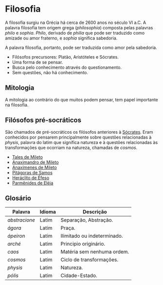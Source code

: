 # Filosofia

A filosofia surgiu na Grécia há cerca de 2600 anos no século VI a.C. A palavra filosofia tem origem grega (_philosophia_) composta pelas palavras _philo_ e _sophia_. _Philo_, derivado de _philia_ que pode ser traduzido como amizade ou amor fraterno, e _sophia_ significa sabedoria.

A palavra filosofia, portanto, pode ser traduzida como amor pela sabedoria.

- Filósofos precursores: Platão, Aristóteles e Sócrates.
- Uma forma de se pensar.
- Busca pelo conhecimento através do questionamento.
- Sem questões, não há conhecimento.

## Mitologia

A mitologia ao contrário do que muitos podem pensar, tem papel importante na filosofia.

## Filósofos pré-socráticos

São chamados de pré-socráticos os filósofos anteriores à [Sócrates](#). Eram conhecidos por pensarem principalmente sobre questões relacionadas à _physis_, palavra do latim que significa natureza e à questões relacionadas às transformações que ocorriam na natureza, chamadas de _cosmos_.

- [Tales de Mileto](#)
- [Anaximandro de Mileto](#)
- [Anaxímenes de Mileto](#)
- [Pitágoras de Samos](#)
- [Heráclito de Éfeso](#)
- [Parmênides de Eléia](#)

## Glosário

| Palavra       | Idioma | Descrição                             |
|---------------|--------|---------------------------------------|
| _abstracione_ | Latim  | Separação, Abstração.                 |
| _ágora_       | Latim  | Praça.                                |
| _ápeiron_     | Latim  | Ilimitado ou indeterminado.           |
| _arché_       | Latim  | Principio originário.                 |
| _caos_        | Latim  | Matéria sem nenhuma ordem.            |
| _cosmos_      | Latim  | Ciclo de transformações.              |
| _physis_      | Latim  | Natureza.                             |
| _pólis_       | Latim  | Cidade-Estado.                        |
